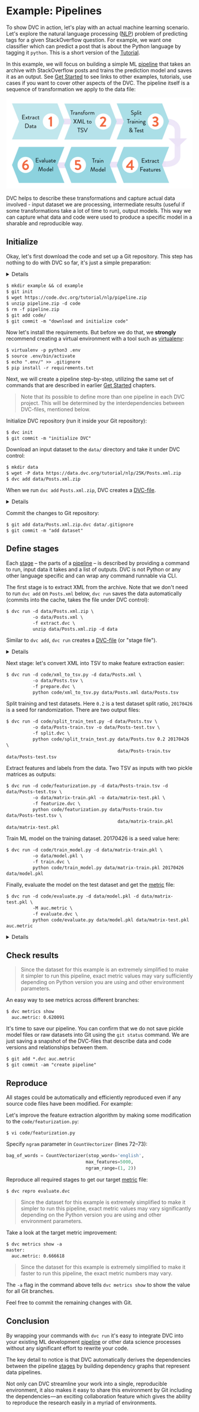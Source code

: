 # Example: Pipelines

To show DVC in action, let's play with an actual machine learning scenario.
Let's explore the natural language processing
([NLP](https://en.wikipedia.org/wiki/Natural_language_processing)) problem of
predicting tags for a given StackOverflow question. For example, we want one
classifier which can predict a post that is about the Python language by tagging
it `python`. This is a short version of the [Tutorial](/doc/tutorial).

In this example, we will focus on building a simple ML
[pipeline](/doc/commands-reference/pipeline) that takes an archive with
StackOverflow posts and trains the prediction model and saves it as an
<abbr>output</abbr>. See [Get Started](/doc/get-started) to see links to other
examples, tutorials, use cases if you want to cover other aspects of the DVC.
The pipeline itself is a sequence of transformation we apply to the data file:

![](/static/img/example-flow-2x.png)

DVC helps to describe these transformations and capture actual data involved -
input dataset we are processing, intermediate results (useful if some
transformations take a lot of time to run), output models. This way we can
capture what data and code were used to produce a specific model in a sharable
and reproducible way.

## Initialize

Okay, let's first download the code and set up a Git repository. This step has
nothing to do with DVC so far, it's just a simple preparation:

<details>

### Expand to learn how to download on Windows

Windows doesn't include the `wget` utility by default, so you'll need to use a
browser to download `pipeline.zip`. Save it into the `example` directory.
(Right-click [this link](https://code.dvc.org/tutorial/nlp/pipeline.zip) and
click `Save link as`(Chrome) or `Save object as`(Firefox)).

</details>

```dvc
$ mkdir example && cd example
$ git init
$ wget https://code.dvc.org/tutorial/nlp/pipeline.zip
$ unzip pipeline.zip -d code
$ rm -f pipeline.zip
$ git add code/
$ git commit -m "download and initialize code"
```

Now let's install the requirements. But before we do that, we **strongly**
recommend creating a virtual environment with a tool such as
[virtualenv](https://virtualenv.pypa.io/en/stable/):

```dvc
$ virtualenv -p python3 .env
$ source .env/bin/activate
$ echo ".env/" >> .gitignore
$ pip install -r requirements.txt
```

Next, we will create a pipeline step-by-step, utilizing the same set of commands
that are described in earlier [Get Started](/doc/get-started) chapters.

> Note that its possible to define more than one pipeline in each <abbr>DVC
> project</abbr>. This will be determined by the interdependencies between
> DVC-files, mentioned below.

Initialize DVC repository (run it inside your Git repository):

```dvc
$ dvc init
$ git commit -m "initialize DVC"
```

Download an input dataset to the `data/` directory and take it under DVC
control:

```dvc
$ mkdir data
$ wget -P data https://data.dvc.org/tutorial/nlp/25K/Posts.xml.zip
$ dvc add data/Posts.xml.zip
```

When we run `dvc add` `Posts.xml.zip`, DVC creates a
[DVC-file](/doc/user-guide/dvc-file-format).

<details>

### Expand to learn more about DVC internals

`dvc init` created a new directory `example/.dvc/` with `config`, `.gitignore`
files and the cache directory. These files and directories are hidden from users
in general. Users don't interact with these files directly. See
[DVC Files and Directories](/doc/user-guide/dvc-files-and-directories) to learn
more.

Note that the DVC-file created by `dvc add` has no dependencies, a.k.a. an
"_orphan_ stage file":

```yaml
md5: 4dbe7a4e5a0d41b652f3d6286c4ae788
outs:
  - cache: true
    md5: ce68b98d82545628782c66192c96f2d2
    path: Posts.xml.zip
```

This is the file that should be committed into a version control system instead
of the data file itself.

Actual data file `Posts.xml.zip` is linked into the `.dvc/cache` directory,
under the `.dvc/cache/ce/68b98d82545628782c66192c96f2d2` name and is added to
`.gitignore`. Even if you remove it in the workspace, or checkout a different
branch/commit the data is not lost if a corresponding DVC-file is committed.
It's enough to run `dvc checkout` or `dvc pull` to restore data files.

</details>

Commit the changes to Git repository:

```dvc
$ git add data/Posts.xml.zip.dvc data/.gitignore
$ git commit -m "add dataset"
```

## Define stages

Each [stage](/doc/commands-reference/run) – the parts of a
[pipeline](/doc/commands-reference/pipeline) – is described by providing a
command to run, input data it takes and a list of <abbr>outputs</abbr>. DVC is
not Python or any other language specific and can wrap any command runnable via
CLI.

The first stage is to extract XML from the archive. Note that we don't need to
run `dvc add` on `Posts.xml` below, `dvc run` saves the data automatically
(commits into the cache, takes the file under DVC control):

```dvc
$ dvc run -d data/Posts.xml.zip \
          -o data/Posts.xml \
          -f extract.dvc \
          unzip data/Posts.xml.zip -d data
```

Similar to `dvc add`, `dvc run` creates a
[DVC-file](/doc/user-guide/dvc-file-format) (or "stage file").

<details>

### Expand to learn more about DVC internals

Here's what the DVC-file (stage file, with dependencies `deps`) looks like:

```yaml
cmd: ' unzip data/Posts.xml.zip -d data'
deps:
  - md5: ce68b98d82545628782c66192c96f2d2
    path: data/Posts.xml.zip
md5: abaf651846ec4fb7a4a8e1a685546ed9
outs:
  - cache: true
    md5: a304afb96060aad90176268345e10355
    path: data/Posts.xml
```

This file is using the same technique (checksums that point to the cache) to
describe and version control dependencies and outputs. Output `Posts.xml` file
is automatically added to the `.gitignore` file and a link is created into a
cache `.dvc/cache/a3/04afb96060aad90176268345e10355` to save it.

Two things are worth noticing here. First, by analyzing dependencies and outputs
that DVC-files describe, we can restore the full series of commands (pipeline
stages) we need to apply. This is important when you run `dvc repro` to
reproduce the final or intermediate result.

Second, you should see by now that the actual data is stored in the `.dvc/cache`
directory, each file having a name in a form of an md5 hash. This cache is
similar to Git's internal objects store but made specifically to handle large
data files.

> **Note!** For performance with large datasets, DVC can use file links from the
> cache to the workspace to avoid copying actual file contents. Refer to
> [File link types](/docs/user-guide/large-dataset-optimization#file-link-types-for-the-dvc-cache)
> to learn which options exist and how to enable them.

</details>

Next stage: let's convert XML into TSV to make feature extraction easier:

```dvc
$ dvc run -d code/xml_to_tsv.py -d data/Posts.xml \
          -o data/Posts.tsv \
          -f prepare.dvc \
          python code/xml_to_tsv.py data/Posts.xml data/Posts.tsv
```

Split training and test datasets. Here `0.2` is a test dataset split ratio,
`20170426` is a seed for randomization. There are two output files:

```dvc
$ dvc run -d code/split_train_test.py -d data/Posts.tsv \
          -o data/Posts-train.tsv -o data/Posts-test.tsv \
          -f split.dvc \
          python code/split_train_test.py data/Posts.tsv 0.2 20170426 \
                                          data/Posts-train.tsv data/Posts-test.tsv
```

Extract features and labels from the data. Two TSV as inputs with two pickle
matrices as outputs:

```dvc
$ dvc run -d code/featurization.py -d data/Posts-train.tsv -d data/Posts-test.tsv \
          -o data/matrix-train.pkl -o data/matrix-test.pkl \
          -f featurize.dvc \
          python code/featurization.py data/Posts-train.tsv data/Posts-test.tsv \
                                          data/matrix-train.pkl data/matrix-test.pkl
```

Train ML model on the training dataset. 20170426 is a seed value here:

```dvc
$ dvc run -d code/train_model.py -d data/matrix-train.pkl \
          -o data/model.pkl \
          -f train.dvc \
          python code/train_model.py data/matrix-train.pkl 20170426 data/model.pkl
```

Finally, evaluate the model on the test dataset and get the
[metric](/doc/commands-reference/metrics) file:

```dvc
$ dvc run -d code/evaluate.py -d data/model.pkl -d data/matrix-test.pkl \
          -M auc.metric \
          -f evaluate.dvc \
          python code/evaluate.py data/model.pkl data/matrix-test.pkl auc.metric
```

<details>

### Expand to learn more about DVC internals

By analyzing dependencies and <abbr>outputs</abbr> in DVC-files, we can generate
a dependency graph: a series of commands DVC needs to execute. `dvc repro` does
this in order to restore a pipeline and reproduce its intermediate or final
results.

`dvc pipeline show` helps to visualize pipelines (run it with `-c` option to see
actual commands instead of DVC-files):

```dvc
$ dvc pipeline show --ascii evaluate.dvc

       .------------------------.
       | data/Posts.xml.zip.dvc |
       `------------------------'
                    *
                    *
                    *
            .-------------.
            | extract.dvc |
            `-------------'
                    *
                    *
                    *
            .-------------.
            | prepare.dvc |
            `-------------'
                    *
                    *
                    *
              .-----------.
              | split.dvc |
              `-----------'
                    *
                    *
                    *
            .---------------.
            | featurize.dvc |
            `---------------'
             **           ***
           **                **
         **                    **
.-----------.                    **
| train.dvc |                  **
`-----------'                **
             **           ***
               **       **
                 **   **
            .--------------.
            | evaluate.dvc |
            `--------------'
```

</details>

## Check results

> Since the dataset for this example is an extremely simplified to make it
> simpler to run this pipeline, exact metric values may vary sufficiently
> depending on Python version you are using and other environment parameters.

An easy way to see metrics across different branches:

```dvc
$ dvc metrics show
  auc.metric: 0.620091
```

It's time to save our pipeline. You can confirm that we do not save pickle model
files or raw datasets into Git using the `git status` command. We are just
saving a snapshot of the DVC-files that describe data and code versions and
relationships between them.

```dvc
$ git add *.dvc auc.metric
$ git commit -am "create pipeline"
```

## Reproduce

All stages could be automatically and efficiently reproduced even if any source
code files have been modified. For example:

Let's improve the feature extraction algorithm by making some modification to
the `code/featurization.py`:

```dvc
$ vi code/featurization.py
```

Specify `ngram` parameter in `CountVectorizer` (lines 72–73):

```python
bag_of_words = CountVectorizer(stop_words='english',
                              max_features=5000,
                              ngram_range=(1, 2))
```

Reproduce all required stages to get our target
[metric](/doc/commands-reference/metrics) file:

```dvc
$ dvc repro evaluate.dvc
```

> Since the dataset for this example is extremely simplified to make it simpler
> to run this pipeline, exact metric values may vary significantly depending on
> the Python version you are using and other environment parameters.

Take a look at the target metric improvement:

```dvc
$ dvc metrics show -a
master:
  auc.metric: 0.666618
```

> Since the dataset for this example is extremely simplified to make it faster
> to run this pipeline, the exact metric numbers may vary.

The `-a` flag in the command above tells `dvc metrics show` to show the value
for all Git branches.

Feel free to commit the remaining changes with Git.

## Conclusion

By wrapping your commands with `dvc run` it's easy to integrate DVC into your
existing ML development [pipeline](/doc/commands-reference/pipeline) or other
data science processes without any significant effort to rewrite your code.

The key detail to notice is that DVC automatically derives the dependencies
between the pipeline [stages](/doc/commands-reference/run) by building
dependency graphs that represent data pipelines.

Not only can DVC streamline your work into a single, reproducible environment,
it also makes it easy to share this environment by Git including the
dependencies — an exciting collaboration feature which gives the ability to
reproduce the research easily in a myriad of environments.
